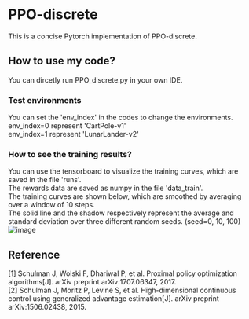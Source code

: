 # PPO-discrete
This is a concise Pytorch implementation of PPO-discrete.<br />

## How to use my code?
You can dircetly run PPO_discrete.py in your own IDE.<br />

### Test environments
You can set the 'env_index' in the codes to change the environments.<br />
env_index=0 represent 'CartPole-v1'<br />
env_index=1 represent 'LunarLander-v2'<br />

### How to see the training results?
You can use the tensorboard to visualize the training curves, which are saved in the file 'runs'.<br />
The rewards data are saved as numpy in the file 'data_train'.<br />
The training curves are shown below,  which are smoothed by averaging over a window of 10 steps.<br />
The solid line and the shadow respectively represent the average and standard deviation over three different random seeds. (seed=0, 10, 100)<br />
![image](https://github.com/Lizhi-sjtu/DRL-code-pytorch/blob/main/4.PPO-discrete/training%20results.png)

## Reference
[1] Schulman J, Wolski F, Dhariwal P, et al. Proximal policy optimization algorithms[J]. arXiv preprint arXiv:1707.06347, 2017.<br />
[2] Schulman J, Moritz P, Levine S, et al. High-dimensional continuous control using generalized advantage estimation[J]. arXiv preprint arXiv:1506.02438, 2015.<br />
